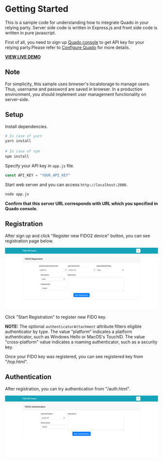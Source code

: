 # Getting Started
This is a sample code for understanding how to integrate Quado in your relying party.
Server side code is written in Express.js and front side code is written in pure javascript.

First of all, you need to sign up [Quado console](https://quado.io) to get API key for your relying party.Please refer to [Configure Quado](https://doc.quado.io/setting\_up\_quado/#get-api-key) for more details.

**[VIEW LIVE DEMO](https://demo.quado.io)**

## Note

For simplicity, this sample uses browser's localstorage to manage users. Thus, username and password are saved in browser.
In a production environment, you should implement user management functionality on server-side.

## Setup

Install dependencies.

``` bash
# In case of yarn
yarn install

# In case of npm
npm install
```

Specify your API key in `app.js` file.

``` javascript
const API_KEY = "YOUR_API_KEY"
```

Start web server and you can access `http://localhost:2000`. 

``` bash
node app.js
```
**Confirm that this server URL corresponds with URL which you specified in Quado console.**

## Registration
After sign up and click "Register new FIDO2 device" button, you can see registration page below.

<img src="fig/registration.png" width="700">

Click "Start Registration" to register new FIDO key.

**NOTE:** The optional `authenticatorAttachment` attribute filters eligible authenticator by type. 
The value “platform” indicates a platform authenticator, such as Windows Hello or MacOS's TouchID.
The value "cross-platform" value indicates a roaming authenticator, such as a security key. 

Once your FIDO key was registered, you can see registered key from "/top.html".


## Authentication
After registration, you can try authentication from "/auth.html".

<img src="fig/authentication.png" width="700">
